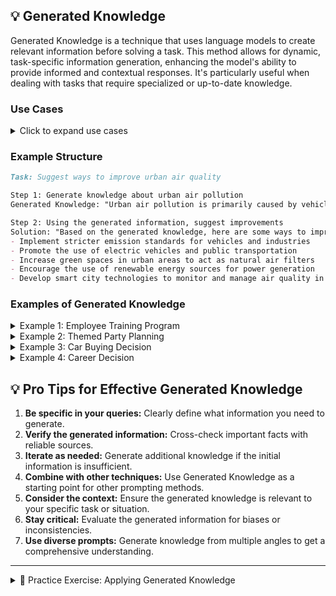 ## 💡 Generated Knowledge

Generated Knowledge is a technique that uses language models to create relevant information before solving a task. This method allows for dynamic, task-specific information generation, enhancing the model's ability to provide informed and contextual responses. It's particularly useful when dealing with tasks that require specialized or up-to-date knowledge.

### Use Cases

<details>
<summary>Click to expand use cases</summary>

1. **Enhancing responses in knowledge-intensive tasks:** Provides additional context and information
2. **Providing context for complex problem-solving:** Generates relevant background information
3. **Creative ideation and brainstorming:** Stimulates new ideas and perspectives

</details>

### Example Structure

```markdown
Task: Suggest ways to improve urban air quality

Step 1: Generate knowledge about urban air pollution
Generated Knowledge: "Urban air pollution is primarily caused by vehicle emissions, industrial activities, and energy production. Key pollutants include particulate matter, nitrogen oxides, and ground-level ozone. Effective strategies for improving air quality often involve reducing emissions, promoting clean energy, and implementing urban planning solutions."

Step 2: Using the generated information, suggest improvements
Solution: "Based on the generated knowledge, here are some ways to improve urban air quality:
- Implement stricter emission standards for vehicles and industries
- Promote the use of electric vehicles and public transportation
- Increase green spaces in urban areas to act as natural air filters
- Encourage the use of renewable energy sources for power generation
- Develop smart city technologies to monitor and manage air quality in real-time"
```

### Examples of Generated Knowledge

<details>
<summary>Example 1: Employee Training Program</summary>

```markdown
Use Generated Knowledge to create a comprehensive employee training program:

1. Generate knowledge about:
   - Adult learning principles
   - Modern training methodologies
   - Industry-specific best practices

2. Design a training framework:
   - Incorporate generated insights into learning strategies
   - Tailor the framework to your organization's culture and goals

3. Develop department-specific modules:
   - Apply the framework to create targeted training content
   - Integrate real-world scenarios and practical applications

4. Implement and refine:
   - Generate information on training effectiveness metrics
   - Use these metrics to continuously improve the program
```

</details>

<details>
<summary>Example 2: Themed Party Planning</summary>

```markdown
Apply Generated Knowledge to plan a themed party:

1. Theme research:
   - Generate information on the theme's history and cultural significance
   - Explore popular representations in media and art

2. Decoration ideas:
   - Use generated knowledge to brainstorm authentic decor concepts
   - Create a cohesive visual plan based on theme elements

3. Menu planning:
   - Generate ideas for theme-appropriate food and beverages
   - Develop a menu that balances authenticity and guest preferences

4. Entertainment:
   - Create a list of themed activities and games
   - Incorporate music and performances that align with the theme
```

</details>

<details>
<summary>Example 3: Car Buying Decision</summary>

```markdown
Utilize Generated Knowledge to make an informed car purchase decision:

1. Market analysis:
   - Generate information on current car market trends
   - Research top-rated vehicles in your preferred categories

2. Feature comparison:
   - Generate knowledge about latest automotive technologies
   - Compare safety features, fuel efficiency, and performance across models

3. Cost considerations:
   - Generate data on total ownership costs, including insurance and maintenance
   - Research financing options and current incentives

4. Test drive preparation:
   - Generate a comprehensive checklist for test drives
   - Create a list of specific questions to ask dealerships
```

</details>

<details>
<summary>Example 4: Career Decision</summary>

```markdown
Employ Generated Knowledge to choose between job offers:

1. Industry insights:
   - Generate information on growth prospects for each industry
   - Research emerging trends that might affect job stability

2. Company analysis:
   - Generate knowledge about each company's culture and values
   - Research recent news, achievements, and challenges for each organization

3. Role comparison:
   - Generate detailed job descriptions and typical career paths
   - Compare potential for skill development and advancement

4. Work-life balance:
   - Generate information on typical work hours and stress levels in each role
   - Research employee satisfaction rates and company policies
```

</details>

## 💡 Pro Tips for Effective Generated Knowledge

1. **Be specific in your queries:** Clearly define what information you need to generate.
2. **Verify the generated information:** Cross-check important facts with reliable sources.
3. **Iterate as needed:** Generate additional knowledge if the initial information is insufficient.
4. **Combine with other techniques:** Use Generated Knowledge as a starting point for other prompting methods.
5. **Consider the context:** Ensure the generated knowledge is relevant to your specific task or situation.
6. **Stay critical:** Evaluate the generated information for biases or inconsistencies.
7. **Use diverse prompts:** Generate knowledge from multiple angles to get a comprehensive understanding.

---

<details>
<summary>📝 Practice Exercise: Applying Generated Knowledge</summary>

In this exercise, you'll apply the Generated Knowledge technique to a complex decision-making or problem-solving scenario. Follow these steps to create your Generated Knowledge strategy:

1. Choose a complex scenario that requires in-depth knowledge to make an informed decision or solve a problem (e.g., starting a small business, planning a major home renovation, or developing a personal health and wellness plan).

2. Identify 4-6 key areas where you need to generate knowledge to inform your decision or solution.

3. For each key area:
   - Write a specific prompt to generate relevant knowledge
   - Describe what kind of information you expect to receive
   - Explain how this information will contribute to your decision-making or problem-solving process

4. After "generating" knowledge for all areas, synthesize the information:
   - Identify common themes or insights across different areas
   - Note any conflicting information and how you might resolve these conflicts
   - Describe how the generated knowledge has changed or refined your understanding of the scenario

5. Based on the synthesized knowledge, outline your decision or proposed solution:
   - Explain how specific pieces of generated knowledge influenced your thinking
   - Identify any areas where you might need to generate additional knowledge

6. Reflect on the process:
   - How did using Generated Knowledge enhance your approach to the scenario?
   - What challenges did you face in formulating prompts or synthesizing information?
   - How might you use this technique in future decision-making or problem-solving situations?

</details>

